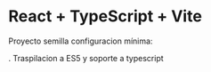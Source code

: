# React + TypeScript + Vite

Proyecto semilla configuracion mínima:

. Traspilacion a ES5 y soporte a typescript

